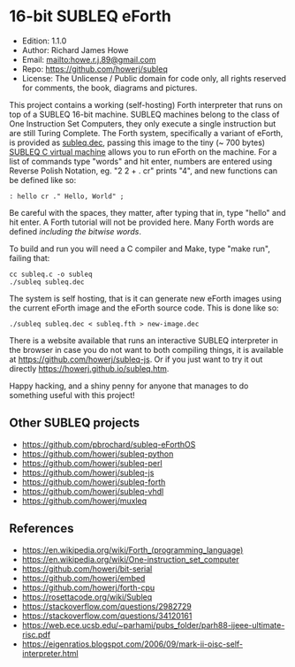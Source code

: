 # 16-bit SUBLEQ eForth

* Edition: 1.1.0
* Author: Richard James Howe
* Email: <mailto:howe.r.j.89@gmail.com>
* Repo: <https://github.com/howerj/subleq>
* License: The Unlicense / Public domain for code only, all 
rights reserved for comments, the book, diagrams and pictures.

This project contains a working (self-hosting) Forth
interpreter that runs on top of a SUBLEQ 16-bit machine. SUBLEQ
machines belong to the class of One Instruction Set Computers,
they only execute a single instruction but are still Turing
Complete. The Forth system, specifically a variant of eForth,
is provided as [subleq.dec](subleq.dec), passing this image to
the tiny (~ 700 bytes) [SUBLEQ C virtual machine](subleq.c)
allows you to run eForth on the machine. For a list of
commands type "words" and hit enter, numbers are entered
using Reverse Polish Notation, eg. "2 2 + . cr" prints "4",
and new functions can be defined like so:

	: hello cr ." Hello, World" ;

Be careful with the spaces, they matter, after typing that
in, type "hello" and hit enter. A Forth tutorial will not be
provided here. Many Forth words are defined *including the
bitwise words*.

To build and run you will need a C compiler and Make, type
"make run", failing that:

	cc subleq.c -o subleq
	./subleq subleq.dec

The system is self hosting, that is it can generate new eForth
images using the current eForth image and the eForth source
code. This is done like so:

	./subleq subleq.dec < subleq.fth > new-image.dec

There is a website available that runs an interactive
SUBLEQ interpreter in the browser in case you do
not want to both compiling things, it is available at
<https://github.com/howerj/subleq-js>. Or if you just want
to try it out directly <https://howerj.github.io/subleq.htm>.

Happy hacking, and a shiny penny for anyone that manages to
do something useful with this project!

## Other SUBLEQ projects

* <https://github.com/pbrochard/subleq-eForthOS>
* <https://github.com/howerj/subleq-python>
* <https://github.com/howerj/subleq-perl>
* <https://github.com/howerj/subleq-js>
* <https://github.com/howerj/subleq-forth>
* <https://github.com/howerj/subleq-vhdl>
* <https://github.com/howerj/muxleq>

## References

* <https://en.wikipedia.org/wiki/Forth_(programming_language)>
* <https://en.wikipedia.org/wiki/One-instruction_set_computer>
* <https://github.com/howerj/bit-serial>
* <https://github.com/howerj/embed>
* <https://github.com/howerj/forth-cpu>
* <https://rosettacode.org/wiki/Subleq>
* <https://stackoverflow.com/questions/2982729>
* <https://stackoverflow.com/questions/34120161>
* <https://web.ece.ucsb.edu/~parhami/pubs_folder/parh88-ijeee-ultimate-risc.pdf>
* <https://eigenratios.blogspot.com/2006/09/mark-ii-oisc-self-interpreter.html>

